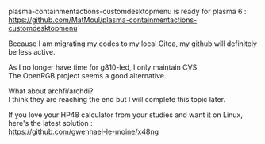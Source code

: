 plasma-containmentactions-customdesktopmenu is ready for plasma 6 :  
https://github.com/MatMoul/plasma-containmentactions-customdesktopmenu

Because I am migrating my codes to my local Gitea, my github will definitely be less active.

As I no longer have time for g810-led, I only maintain CVS.  
The OpenRGB project seems a good alternative.

What about archfi/archdi?  
I think they are reaching the end but I will complete this topic later.


If you love your HP48 calculator from your studies and want it on Linux, here's the latest solution :  
https://github.com/gwenhael-le-moine/x48ng
